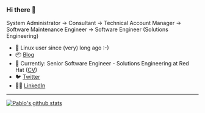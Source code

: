 ### Hi there 👋

<!--
**iranzo/iranzo** is a ✨ _special_ ✨ repository because its `README.md` (this file) appears on your GitHub profile.

Here are some ideas to get you started:

- 🔭 I'm currently working on ...
- 🌱 I'm currently learning ...
- 👯 I'm looking to collaborate on ...
- 🤔 I'm looking for help with ...
- 💬 Ask me about ...
- 📫 How to reach me: ...
- 😄 Pronouns: ...
- ⚡ Fun fact: ...
-->

System Administrator -> Consultant -> Technical Account Manager -> Software Maintenance Engineer ->
Software Engineer (Solutions Engineering)

- 🐧 Linux user since (very) long ago :-)
- 📦 [Blog](https://iranzo.io)
- 🎩 Currently: Senior Software Engineer - Solutions Engineering at Red Hat ([CV](https://iranzo.io/cv))
- 🐦 [Twitter](https://twitter.com/iranzop)
- 👨‍💼 [LinkedIn](https://www.linkedin.com/in/iranzo/)

---

[![Pablo's github stats](https://github-readme-stats.vercel.app/api?username=iranzo&show_icons=true)](https://github.com/anuraghazra/github-readme-stats)
